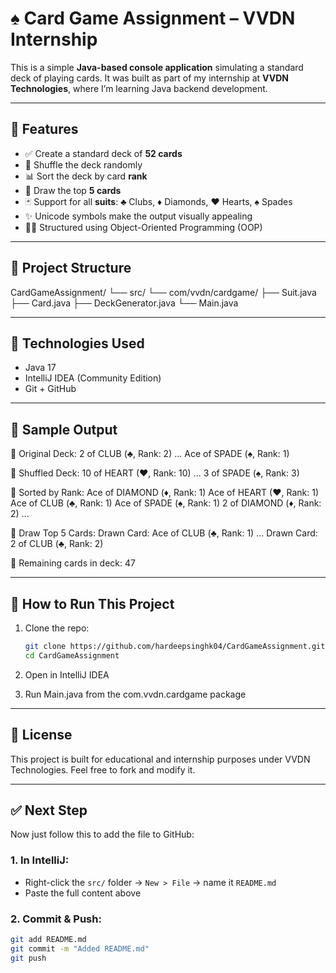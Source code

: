 # ♠️ Card Game Assignment – VVDN Internship

This is a simple **Java-based console application** simulating a standard deck of playing cards. It was built as part of my internship at **VVDN Technologies**, where I’m learning Java backend development.

---

## 🧩 Features

- ✅ Create a standard deck of **52 cards**
- 🔀 Shuffle the deck randomly
- 📊 Sort the deck by card **rank**
- 🎯 Draw the top **5 cards**
- 🃏 Support for all **suits**: ♣️ Clubs, ♦️ Diamonds, ♥️ Hearts, ♠️ Spades
- ✨ Unicode symbols make the output visually appealing
- 👨‍💻 Structured using Object-Oriented Programming (OOP)

---

## 📂 Project Structure

CardGameAssignment/
└── src/
└── com/vvdn/cardgame/
├── Suit.java
├── Card.java
├── DeckGenerator.java
└── Main.java



---

## 🧠 Technologies Used

- Java 17
- IntelliJ IDEA (Community Edition)
- Git + GitHub

---

## 📸 Sample Output

🔸 Original Deck:
2 of CLUB (♣, Rank: 2)
...
Ace of SPADE (♠, Rank: 1)

🔸 Shuffled Deck:
10 of HEART (♥, Rank: 10)
...
3 of SPADE (♠, Rank: 3)

🔸 Sorted by Rank:
Ace of DIAMOND (♦, Rank: 1)
Ace of HEART (♥, Rank: 1)
Ace of CLUB (♣, Rank: 1)
Ace of SPADE (♠, Rank: 1)
2 of DIAMOND (♦, Rank: 2)
...

🔸 Draw Top 5 Cards:
Drawn Card: Ace of CLUB (♣, Rank: 1)
...
Drawn Card: 2 of CLUB (♣, Rank: 2)

🔸 Remaining cards in deck: 47


---

## 🚀 How to Run This Project

1. Clone the repo:
   ```bash
   git clone https://github.com/hardeepsinghk04/CardGameAssignment.git
   cd CardGameAssignment

2. Open in IntelliJ IDEA

3. Run Main.java from the com.vvdn.cardgame package

---

## 📌 License

This project is built for educational and internship purposes under VVDN Technologies. Feel free to fork and modify it.


---

## ✅ Next Step

Now just follow this to add the file to GitHub:

### 1. In IntelliJ:
- Right-click the `src/` folder → `New > File` → name it `README.md`
- Paste the full content above

### 2. Commit & Push:
```bash
git add README.md
git commit -m "Added README.md"
git push
